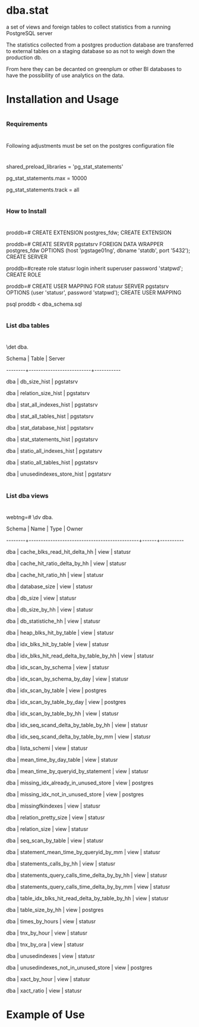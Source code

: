 # dba.stat
a set of views and foreign tables to collect statistics from a running PostgreSQL server

The statistics collected from a postgres production database are transferred to external tables on a staging database so as not to weigh down the production db.

From here they can be  decanted on greenplum or other BI databases to have the possibility of use analytics on the data.

#
# Installation and Usage
#


#
### Requirements
#

Following adjustments must be set on the postgres configuration file

#
#
shared_preload_libraries = 'pg_stat_statements'

pg_stat_statements.max = 10000

pg_stat_statements.track = all


#
### How to Install
#
proddb=# CREATE EXTENSION postgres_fdw;
CREATE EXTENSION

proddb=# CREATE SERVER pgstatsrv FOREIGN DATA WRAPPER postgres_fdw OPTIONS (host 'pgstage01ng', dbname 'statdb', port '5432');
CREATE SERVER

proddb=#create role statusr login inherit superuser password 'statpwd';
CREATE ROLE

proddb=# CREATE USER MAPPING FOR statusr SERVER pgstatsrv OPTIONS (user 'statusr', password 'statpwd');
CREATE USER MAPPING

psql proddb < dba_schema.sql

#
### List dba tables
#
\det dba.

 Schema |          Table           |  Server

--------+--------------------------+-----------

dba    | db_size_hist             | pgstatsrv

dba    | relation_size_hist       | pgstatsrv

dba    | stat_all_indexes_hist    | pgstatsrv

dba    | stat_all_tables_hist     | pgstatsrv

dba    | stat_database_hist       | pgstatsrv

dba    | stat_statements_hist     | pgstatsrv

dba    | statio_all_indexes_hist  | pgstatsrv

dba    | statio_all_tables_hist   | pgstatsrv

dba    | unusedindexes_store_hist | pgstatsrv


#
### List dba views 
#

webtng=# \dv dba.

Schema |                     Name                     | Type |  Owner

--------+----------------------------------------------+------+----------

dba    | cache_blks_read_hit_delta_hh                 | view | statusr

dba    | cache_hit_ratio_delta_by_hh                  | view | statusr

dba    | cache_hit_ratio_hh                           | view | statusr

dba    | database_size                                | view | statusr

dba    | db_size                                      | view | statusr

dba    | db_size_by_hh                                | view | statusr

dba    | db_statistiche_hh                            | view | statusr

dba    | heap_blks_hit_by_table                       | view | statusr

dba    | idx_blks_hit_by_table                        | view | statusr

dba    | idx_blks_hit_read_delta_by_table_by_hh       | view | statusr

dba    | idx_scan_by_schema                           | view | statusr

dba    | idx_scan_by_schema_by_day                    | view | statusr

dba    | idx_scan_by_table                            | view | postgres

dba    | idx_scan_by_table_by_day                     | view | postgres

dba    | idx_scan_by_table_by_hh                      | view | statusr

dba    | idx_seq_scand_delta_by_table_by_hh           | view | statusr

dba    | idx_seq_scand_delta_by_table_by_mm           | view | statusr

dba    | lista_schemi                                 | view | statusr

dba    | mean_time_by_day_table                       | view | statusr

dba    | mean_time_by_queryid_by_statement            | view | statusr

dba    | missing_idx_already_in_unused_store          | view | postgres

dba    | missing_idx_not_in_unused_store              | view | postgres

dba    | missingfkindexes                             | view | statusr

dba    | relation_pretty_size                         | view | statusr

dba    | relation_size                                | view | statusr

dba    | seq_scan_by_table                            | view | statusr

dba    | statement_mean_time_by_queryid_by_mm         | view | statusr

dba    | statements_calls_by_hh                       | view | statusr

dba    | statements_query_calls_time_delta_by_by_hh   | view | statusr

dba    | statements_query_calls_time_delta_by_by_mm   | view | statusr

dba    | table_idx_blks_hit_read_delta_by_table_by_hh | view | statusr

dba    | table_size_by_hh                             | view | postgres

dba    | times_by_hours                               | view | statusr

dba    | tnx_by_hour                                  | view | statusr

dba    | tnx_by_ora                                   | view | statusr

dba    | unusedindexes                                | view | statusr

dba    | unusedindexes_not_in_unused_store            | view | postgres

dba    | xact_by_hour                                 | view | statusr

dba    | xact_ratio                                   | view | statusr

#
# Example of Use
#



